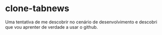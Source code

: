 # clone-tabnews
Uma tentativa de me descobrir no cenário de desenvolvimento e descobri que vou aprenter de verdade a usar o github.
